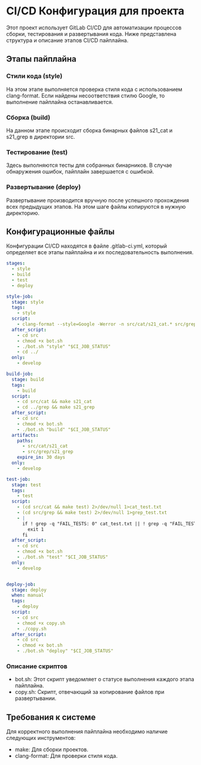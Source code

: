 # CI/CD Конфигурация для проекта

Этот проект использует GitLab CI/CD для автоматизации процессов сборки, тестирования и развертывания кода. Ниже представлена структура и описание этапов CI/CD пайплайна.

## Этапы пайплайна

### Стили кода (style)
На этом этапе выполняется проверка стиля кода с использованием clang-format. Если найдены несоответствия стилю Google, то выполнение пайплайна останавливается.

### Сборка (build)
На данном этапе происходит сборка бинарных файлов s21_cat и s21_grep в директории src.

### Тестирование (test)
Здесь выполняются тесты для собранных бинарников. В случае обнаружения ошибок, пайплайн завершается с ошибкой.

### Развертывание (deploy)
Развертывание производится вручную после успешного прохождения всех предыдущих этапов. На этом шаге файлы копируются в нужную директорию.

## Конфигурационные файлы

Конфигурации CI/CD находятся в файле .gitlab-ci.yml, который определяет все этапы пайплайна и их последовательность выполнения.

```yaml
stages:
  - style
  - build
  - test
  - deploy

style-job:
  stage: style
  tags: 
    - style
  script:
    - clang-format --style=Google -Werror -n src/cat/s21_cat.* src/grep/s21_grep.*
  after_script: 
    - cd src
    - chmod +x bot.sh 
    - ./bot.sh "style" "$CI_JOB_STATUS"
    - cd ../  
  only:
    - develop

build-job:
  stage: build
  tags: 
    - build
  script:
    - cd src/cat && make s21_cat
    - cd ../grep && make s21_grep
  after_script: 
    - cd src
    - chmod +x bot.sh 
    - ./bot.sh "build" "$CI_JOB_STATUS" 
  artifacts:
    paths:
      - src/cat/s21_cat
      - src/grep/s21_grep
    expire_in: 30 days
  only:
    - develop

test-job:
  stage: test
  tags:
    - test
  script:
    - (cd src/cat && make test) 2>/dev/null 1>cat_test.txt
    - (cd src/grep && make test) 2>/dev/null 1>grep_test.txt
    - |
      if ! grep -q "FAIL_TESTS: 0" cat_test.txt || ! grep -q "FAIL_TESTS: 0" grep_test.txt; then
        exit 1
      fi
  after_script:
    - cd src 
    - chmod +x bot.sh 
    - ./bot.sh "test" "$CI_JOB_STATUS"  
  only:
    - develop


deploy-job:
  stage: deploy
  when: manual
  tags:
    - deploy
  script:
    - cd src
    - chmod +x copy.sh
    - ./copy.sh
  after_script:
    - cd src 
    - chmod +x bot.sh 
    - ./bot.sh "deploy" "$CI_JOB_STATUS"
```

### Описание скриптов

- bot.sh: Этот скрипт уведомляет о статусе выполнения каждого этапа пайплайна.
- copy.sh: Скрипт, отвечающий за копирование файлов при развертывании.

## Требования к системе

Для корректного выполнения пайплайна необходимо наличие следующих инструментов:
- make: Для сборки проектов.
- clang-format: Для проверки стиля кода.